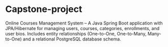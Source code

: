 # Capstone-project
Online Courses Management System – A Java Spring Boot application with JPA/Hibernate for managing users, courses, categories, enrollments, and user bios. Includes entity relationships (One-to-One, One-to-Many, Many-to-One) and a relational PostgreSQL database schema.
